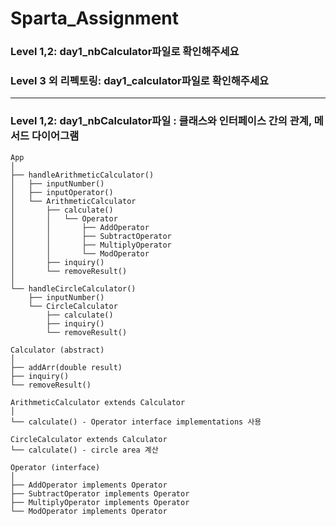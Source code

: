 # Sparta_Assignment
### Level 1,2: day1_nbCalculator파일로 확인해주세요

### Level 3 외 리펙토링:  day1_calculator파일로 확인해주세요

---
### Level 1,2: day1_nbCalculator파일 : 클래스와 인터페이스 간의 관계, 메서드 다이어그램
```
App
│
├── handleArithmeticCalculator()
│   ├── inputNumber()
│   ├── inputOperator()
│   └── ArithmeticCalculator
│       ├── calculate()
│       │   └── Operator
│       │       ├── AddOperator
│       │       ├── SubtractOperator
│       │       ├── MultiplyOperator
│       │       └── ModOperator
│       ├── inquiry()
│       └── removeResult()
│
└── handleCircleCalculator()
    ├── inputNumber()
    └── CircleCalculator
        ├── calculate()
        ├── inquiry()
        └── removeResult()

Calculator (abstract)
│
├── addArr(double result)
├── inquiry()
└── removeResult()

ArithmeticCalculator extends Calculator
│
└── calculate() - Operator interface implementations 사용

CircleCalculator extends Calculator
└── calculate() - circle area 계산

Operator (interface)
│
├── AddOperator implements Operator
├── SubtractOperator implements Operator
├── MultiplyOperator implements Operator
└── ModOperator implements Operator

```
